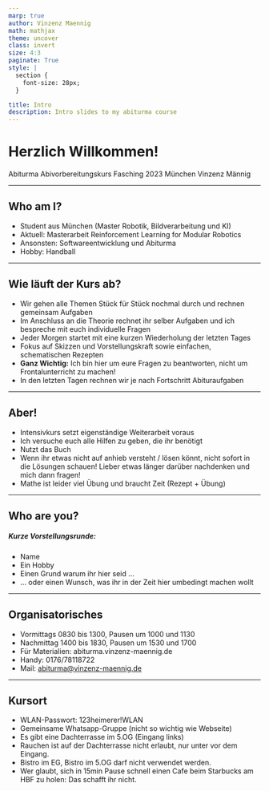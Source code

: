 ```yaml
---
marp: true
author: Vinzenz Maennig
math: mathjax
theme: uncover
class: invert
size: 4:3
paginate: True
style: |
  section {
    font-size: 28px;
  }

title: Intro
description: Intro slides to my abiturma course
---
```

[comment]: <> (<span style="color:blue">If you need more colors</span>)
[comment]: <> (<!--color: red-->)
[comment]: <> (use underscore to make a command local)
[comment]: <> (| Syntax | Description |
| ----------- | ----------- |
| Header | Title |
| Paragraph | Text |)

# Herzlich Willkommen!
Abiturma Abivorbereitungskurs
Fasching 2023 München
Vinzenz Männig

---
<!--header: Intro | Who am I?-->
<!--footer: Abiturma Abivorbereitungskurs | Fasching 2023 München | Vinzenz Männig-->

## Who am I?
- Student aus München (Master Robotik, Bildverarbeitung und KI)
- Aktuell: Masterarbeit Reinforcement Learning for Modular Robotics
- Ansonsten: Softwareentwicklung und Abiturma
- Hobby: Handball

---
<!--header: Intro | Wie läuft der Kurs ab?-->
## Wie läuft der Kurs ab?
- Wir gehen alle Themen Stück für Stück nochmal durch und rechnen gemeinsam Aufgaben
- Im Anschluss an die Theorie rechnet ihr selber Aufgaben und ich bespreche mit euch individuelle Fragen
- Jeder Morgen startet mit eine kurzen Wiederholung der letzten Tages
- Fokus auf Skizzen und Vorstellungskraft sowie einfachen, schematischen Rezepten
- **Ganz Wichtig:** Ich bin hier um eure Fragen zu beantworten, nicht um Frontalunterricht zu machen!
- In den letzten Tagen rechnen wir je nach Fortschritt Abituraufgaben

---
<!--header: Intro | Aber!-->
## Aber!
- Intensivkurs setzt eigenständige Weiterarbeit voraus
- Ich versuche euch alle Hilfen zu geben, die ihr benötigt
- Nutzt das Buch
- Wenn ihr etwas nicht auf anhieb versteht / lösen könnt, nicht sofort in die Lösungen schauen! Lieber etwas länger darüber nachdenken und mich dann fragen!
- Mathe ist leider viel Übung und braucht Zeit (Rezept + Übung)

---
<!--header: Intro | Who are you?-->
## Who are you?
##### Kurze Vorstellungsrunde:
- Name
- Ein Hobby
- Einen Grund warum ihr hier seid ...
- ... oder einen Wunsch, was ihr in der Zeit hier umbedingt machen wollt

---
<!--header: Intro | Organisatorisches-->
## Organisatorisches
- Vormittags 0830 bis 1300, Pausen um 1000 und 1130
- Nachmittag 1400 bis 1830, Pausen um 1530 und 1700
- Für Materialien: abiturma.vinzenz-maennig.de
- Handy: 0176/78118722
- Mail: abiturma@vinzenz-maennig.de

---
<!--header: Intro | Kursort-->
## Kursort
- WLAN-Passwort: 123heimerer!WLAN
- Gemeinsame Whatsapp-Gruppe (nicht so wichtig wie Webseite)
- Es gibt eine Dachterrasse im 5.OG (Eingang links)
- Rauchen ist auf der Dachterrasse nicht erlaubt, nur unter vor dem Eingang.
- Bistro im EG, Bistro im 5.OG darf nicht verwendet werden.
- Wer glaubt, sich in 15min Pause schnell einen Cafe beim Starbucks am HBF zu holen: Das schafft ihr nicht.